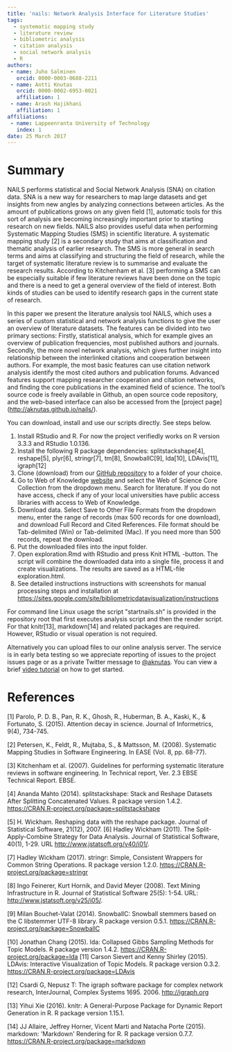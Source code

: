 ```yaml
---
title: 'nails: Network Analysis Interface for Literature Studies'
tags:
  - systematic mapping study
  - literature review
  - bibliometric analysis
  - citation analysis
  - social network analysis
  - R
authors:
 - name: Juho Salminen
   orcid: 0000-0003-0688-2211
 - name: Antti Knutas
   orcid: 0000-0002-6953-0021
   affiliation: 1
 - name: Arash Hajikhani
   affiliation: 1
affiliations:
 - name: Lappeenranta University of Technology
   index: 1
date: 25 March 2017
---
```


# Summary

NAILS performs statistical and Social Network Analysis (SNA) on citation data. SNA is a new way for researchers to map large datasets and get insights from new angles by analyzing connections between articles. As the amount of publications grows on any given field [1], automatic tools for this sort of analysis are becoming increasingly important prior to starting research on new fields. NAILS also provides useful data when performing Systematic Mapping Studies (SMS) in scientific literature. A systematic mapping study [2] is a secondary study that aims at classification and thematic analysis of earlier research. The SMS is more general in search terms and aims at classifying and structuring the field of research, while the target of systematic literature review is to summarise and evaluate the research results. According to Kitchenham et al. [3] performing a SMS can be especially suitable if few literature reviews have been done on the topic and there is a need to get a general overview of the field of interest. Both kinds of studies can be used to identify research gaps in the current state of research.

In this paper we present the literature analysis tool NAILS, which uses a series of custom statistical and network analysis functions to give the user an overview of literature datasets. The features can be divided into two primary sections: Firstly, statistical analysis, which for example gives an overview of publication frequencies, most published authors and journals. Secondly, the more novel network analysis, which gives further insight into relationship between the interlinked citations and cooperation between authors. For example, the most basic features can use citation network analysis identify the most cited authors and publication forums. Advanced features support mapping researcher cooperation and citation networks, and finding the core publications in the examined field of science. The tool’s source code is freely available in Github, an open source code repository, and the web-based interface can also be accessed from the [project page] (http://aknutas.github.io/nails/).

You can download, install and use our scripts directly. See steps below.

1. Install RStudio and R. For now the project verifiedly works on R version 3.3.3 and RStudio 1.0.136.
2. Install the following R package dependencies: splitstackshape[4], reshape[5], plyr[6], stringr[7], tm[8], SnowballC[9], lda[10], LDAvis[11], igraph[12]
3. Clone (download) from our [GitHub repository](https://github.com/aknutas/nails) to a folder of your choice.
4. Go to Web of Knowledge [website](http://webofknowledge.com/) and select the Web of Science Core Collection from the dropdown menu.
Search for literature. If you do not have access, check if any of your local universities have public access libraries with access to Web of Knowledge.
5. Download data. Select Save to Other File Formats from the dropdown menu, enter the range of records (max 500 records for one download), and download Full Record and Cited References. File format should be Tab-delimited (Win) or Tab-delimited (Mac). If you need more than 500 records, repeat the download.
6. Put the downloaded files into the input folder.
7. Open exploration.Rmd with RStudio and press Knit HTML -button. The script will combine the downloaded data into a single file, process it and create visualizations. The results are saved as a HTML-file exploration.html.
8. See detailed instructions instructions with screenshots for manual processing steps and installation at https://sites.google.com/site/bibliometricdatavisualization/instructions

For command line Linux usage the script "startnails.sh" is provided in the repository root that first executes analysis script and then the render script. For that knitr[13], markdown[14] and related packages are required. However, RStudio or visual operation is not required.

Alternatively you can upload files to our online analysis server. The service is in early beta testing so we appreciate reporting of issues to the project issues page or as a private Twitter message to [@aknutas](https://twitter.com/aknutas). You can view a brief [video tutorial](https://youtu.be/I1bRXQs_zMk?list=PLJiFJenPKrLOpdu7E1gEhVEAWF7CLQs_2) on how to get started.

# References
[1] Parolo, P. D. B., Pan, R. K., Ghosh, R., Huberman, B. A., Kaski, K., & Fortunato, S. (2015). Attention decay in science. Journal of Informetrics, 9(4), 734-745.

[2] Petersen, K., Feldt, R., Mujtaba, S., & Mattsson, M. (2008). Systematic Mapping Studies in Software Engineering. In EASE (Vol. 8, pp. 68-77).

[3] Kitchenham et al. (2007). Guidelines for performing systematic literature reviews in software engineering. In Technical report, Ver. 2.3 EBSE Technical Report. EBSE.

[4] Ananda Mahto (2014). splitstackshape: Stack and Reshape Datasets After Splitting Concatenated Values. R package version 1.4.2. https://CRAN.R-project.org/package=splitstackshape

[5] H. Wickham. Reshaping data with the reshape package. Journal of Statistical Software, 21(12), 2007.
[6] Hadley Wickham (2011). The Split-Apply-Combine Strategy for Data Analysis. Journal of Statistical Software, 40(1), 1-29. URL http://www.jstatsoft.org/v40/i01/.

[7] Hadley Wickham (2017). stringr: Simple, Consistent Wrappers for Common String Operations. R package version 1.2.0. https://CRAN.R-project.org/package=stringr

[8] Ingo Feinerer, Kurt Hornik, and David Meyer (2008). Text Mining Infrastructure in R. Journal of Statistical Software 25(5): 1-54. URL: http://www.jstatsoft.org/v25/i05/.

[9] Milan Bouchet-Valat (2014). SnowballC: Snowball stemmers based on the C libstemmer UTF-8 library. R package version 0.5.1. https://CRAN.R-project.org/package=SnowballC

[10] Jonathan Chang (2015). lda: Collapsed Gibbs Sampling Methods for Topic Models. R package version 1.4.2. https://CRAN.R-project.org/package=lda
[11] Carson Sievert and Kenny Shirley (2015). LDAvis: Interactive Visualization of Topic Models. R package version 0.3.2. https://CRAN.R-project.org/package=LDAvis

[12] Csardi G, Nepusz T: The igraph software package for complex network research, InterJournal, Complex Systems 1695. 2006. http://igraph.org

[13] Yihui Xie (2016). knitr: A General-Purpose Package for Dynamic Report Generation in R. R package version 1.15.1.

[14] JJ Allaire, Jeffrey Horner, Vicent Marti and Natacha Porte (2015). markdown: 'Markdown' Rendering for R. R package version 0.7.7. https://CRAN.R-project.org/package=markdown
